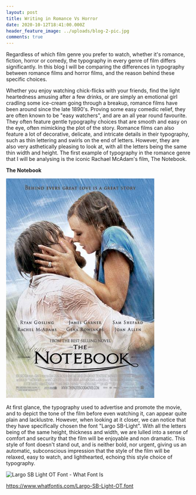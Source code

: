 ```yaml
---
layout: post
title: Writing in Romance Vs Horror
date: 2020-10-12T18:41:00.000Z
header_feature_image: ../uploads/blog-2-pic.jpg
comments: true
---
```

Regardless of which film genre you prefer to watch, whether it's romance, fiction, horror or comedy, the typography in every genre of film differs significantly. In this blog I will be comparing the differences in typography between romance films and horror films, and the reason behind these specific choices.

Whether you enjoy watching chick-flicks with your friends, find the light heartedness amusing after a few drinks, or are simply an emotional girl cradling some ice-cream going through a breakup, romance films have been around since the late 1890's. Proving some easy comedic relief, they are often known to be "easy watchers", and are an all year round favourite. They often feature gentle typography choices that are smooth and easy on the eye, often mimicking the plot of the story. Romance films can also feature a lot of decorative, delicate, and intricate details in their typography, such as thin lettering and swirls on the end of letters. However, they are also very asthetically pleasing to look at, with all the letters being the same thin width and height. The first example of typography in the romance genre that I will be analysing is the iconic Rachael McAdam's film, The Notebook.

**The Notebook**

![](../uploads/new-romance-pic.jpg)

At first glance, the typography used to advertise and promote the movie, and to depict the tone of the film before even watching it, can appear quite plain and lacklustre. However, when looking at it closer, we can notice that they have specifically chosen the font "Largo SB-Light". With all the letters being of the same height, thickness and width, we are lulled into a sense of comfort and security that the film will be enjoyable and non dramatic. This style of font doesn't stand out, and is neither bold, nor urgent, giving us an automatic, subconscious impression that the style of the film will be relaxed, easy to watch, and lighthearted, echoing this style choice of typography.

![Largo SB Light OT Font - What Font Is](https://d1ly52g9wjvbd2.cloudfront.net/img/L/A/Largo-SB-Light-OTA.png)

https://www.whatfontis.com/Largo-SB-Light-OT.font